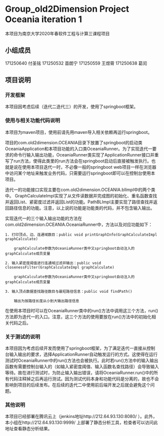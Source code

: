 # Group_old2Dimension Project Oceania iteration 1


本项目为南京大学2020年春软件工程与计算三课程项目

## 小组成员

171250640 付圣铭
171250532 苗朗宁
171250559 王煜霄
171250638 葛闰

## 项目说明

### 开发框架

本项目因考虑后续（迭代二迭代三）的开发，使用了springboot框架。

### 使用与相关功能代码说明

本项目为maven项目，使用前请先用maven导入相关依赖再运行springboot。

项目的com.old2dimension.OCEANIA目录下放置了springboot的启动类OceaniaApplication和本项目功能的入口类OceaniaRunner。为了实现迭代一要求的命令行输入输出功能，OceaniaRunner类实现了ApplicationRunner接口并重写了run方法，使得此类里的run方法会在springboot启动后直接被触发执行。也就是说在使用本项目迭代一时，不必像一般的springboot web项目一样在浏览器中访问某个地址来触发业务代码，只需要运行springboot即可以在控制台使用本项目。

迭代一的功能接口实现主要在com.old2dimension.OCEANIA.blImpl中的两个类中。
GraphCalculateImpl实现了从文件读数据并完成图的初始化、重名函数查找并返回List、紧密度过滤并返回List的功能。PathBLImpl主要实现了路径查找并返回路径信息的功能。注意，以上说的功能是功能类的代码，并不包含输入输出。

实现迭代一的三个输入输出功能的方法在com.old2dimension.OCEANIA.OceaniaRunner中，方法以及对应功能如下：

	1. 打印顶点、边、连通域数目：public void printGraphInfo(GraphCalculateImpl graphCalculate)

		graphCalculate参数为OceaniaRunner类中又springboot自动注入的graphCalculate成员变量

	2. 输入紧密度阈值进行连通域过滤并输出：public void closenessFilter(GraphCalculateImpl graphCalculate)

		graphCalculate参数为OceaniaRunner类中又springboot自动注入的graphCalculate成员变量

	3. 输入顶点数据查找路径数目与最短路径信息：public void findPath()

		输出为按路径长度从小到大输出路径信息

在使用本项目时可以在OceaniaRunner类中的run()方法中调用这三个方法，run()方法即为迭代一的入口。注意，这三个方法的使用要放在run()方法中的初始化相关代码之后。

### 关于测试的说明

本项目因为考虑后续开发而使用了springboot框架，为了满足迭代一直接从控制台输入输出的要求，选择ApplicationRunner自动触发运行的方式。这使得在运行测试时OceaniaRunner中的run()方法也会被执行。此时若run()方法中的输入输出函数有需要控制台输入的（如输入紧密度阈值、输入函数名查找路径）会导致输入等待。故在进行测试时，为防止输入输出错误，请将OceaniaRunner.run()中的所有代码注释掉之后再运行测试。因为测试代码本身和功能代码是分离的，故也不会影响到项目的后续发布。在后续的迭代二中使用前后端开发之后就会避免这个问题。

### 其他说明

本项目已经部署在腾讯云上（jenkins地址http://212.64.93.130:8080/  ）。此外，本小组在http://212.64.93.130:9999/ 上部署了静态分析工具，检查者可以访问此地址查看静态分析结果。